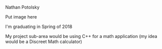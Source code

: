 Nathan Potolsky

Put image here

I'm graduating in Spring of 2018

My project sub-area would be using C++ for a math application (my idea would be a Discreet Math calculator)